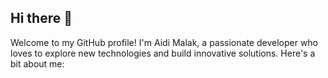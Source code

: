 ## Hi there 👋
Welcome to my GitHub profile! I'm Aidi Malak, a passionate developer who loves to explore new technologies and build innovative solutions. Here's a bit about me:

